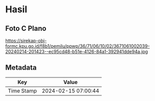 # Hasil

## Foto C Plano

https://sirekap-obj-formc.kpu.go.id/f8b1/pemilu/ppwp/36/71/06/10/02/3671061002039-20240214-201423--ec95cd48-b51e-4126-84a1-392941dde94a.jpg


## Metadata

| Key        | Value               |
| ---------- | ------------------- |
| Time Stamp | 2024-02-15 07:00:44 |



